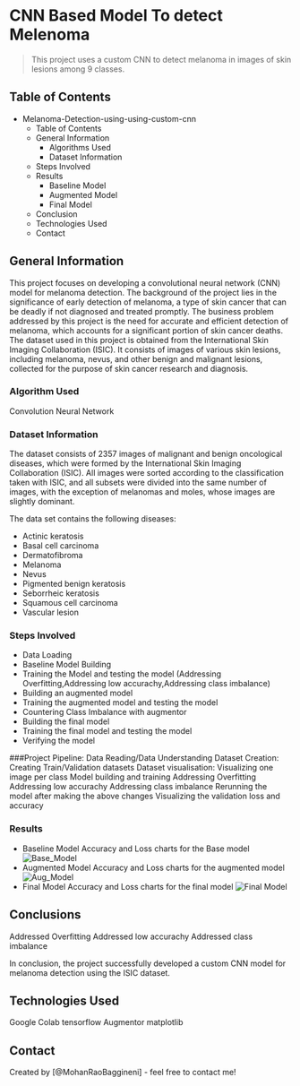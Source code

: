 # CNN Based Model To detect Melenoma
> This project uses a custom CNN to detect melanoma in images of skin lesions among 9 classes. 

## Table of Contents
* Melanoma-Detection-using-using-custom-cnn
    * Table of Contents
    * General Information
        * Algorithms Used
        * Dataset Information
    * Steps Involved
    * Results
        * Baseline Model
        * Augmented Model
        * Final Model
    * Conclusion
    * Technologies Used
    * Contact
   

<!-- You can include any other section that is pertinent to your problem -->

## General Information
This project focuses on developing a convolutional neural network (CNN) model for melanoma detection.
The background of the project lies in the significance of early detection of melanoma, a type of skin cancer that can be deadly if not diagnosed and treated promptly.
The business problem addressed by this project is the need for accurate and efficient detection of melanoma, which accounts for a significant portion of skin cancer deaths.
The dataset used in this project is obtained from the International Skin Imaging Collaboration (ISIC). It consists of images of various skin lesions, including melanoma, nevus, and other benign and malignant lesions, collected for the purpose of skin cancer research and diagnosis.

### Algorithm Used
Convolution Neural Network
     
### Dataset Information
The dataset consists of 2357 images of malignant and benign oncological diseases, which were formed by the International Skin Imaging Collaboration (ISIC). All images were sorted according to the classification taken with ISIC, and all subsets were divided into the same number of images, with the exception of melanomas and moles, whose images are slightly dominant.

The data set contains the following diseases:
* Actinic keratosis
* Basal cell carcinoma
* Dermatofibroma
* Melanoma
* Nevus
* Pigmented benign keratosis
* Seborrheic keratosis
* Squamous cell carcinoma
* Vascular lesion


### Steps Involved
* Data Loading
* Baseline Model Building
* Training the Model and testing the model (Addressing Overfitting,Addressing low accurachy,Addressing class imbalance)
* Building an augmented model
* Training the augmented model and testing the model
* Countering Class Imbalance with augmentor
* Building the final model
* Training the final model and testing the model
* Verifying the model

###Project Pipeline:
Data Reading/Data Understanding
Dataset Creation: Creating Train/Validation datasets
Dataset visualisation: Visualizing one image per class
Model building and training
Addressing Overfitting
Addressing low accurachy
Addressing class imbalance
Rerunning the model after making the above changes
Visualizing the validation loss and accuracy

### Results
- Baseline Model
   Accuracy and Loss charts for the Base model
  ![Base_Model](Base_Model.png)
- Augmented Model
   Accuracy and Loss charts for the augmented model
  ![Aug_Model](Aug_Model.png)
- Final Model
       Accuracy and Loss charts for the final model
       ![Final Model](Final_Model.png)

 

## Conclusions
Addressed Overfitting
Addressed low accurachy
Addressed class imbalance

In conclusion, the project successfully developed a custom CNN model for melanoma detection using the ISIC dataset.



## Technologies Used
Google Colab
tensorflow 
Augmentor
matplotlib


<!-- As the libraries versions keep on changing, it is recommended to mention the version of library used in this project -->

## Contact
Created by [@MohanRaoBaggineni] - feel free to contact me!
